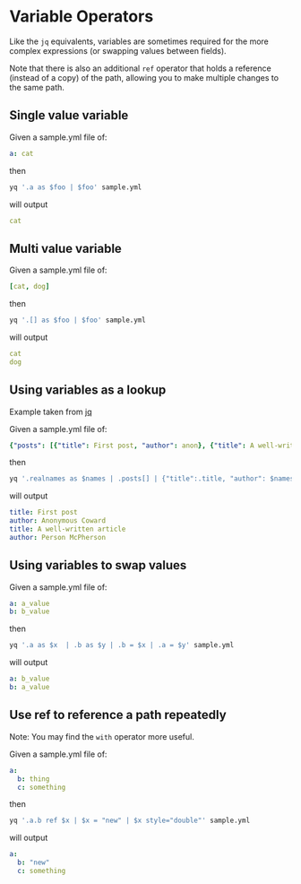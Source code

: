 # Variable Operators

Like the `jq` equivalents, variables are sometimes required for the more complex expressions (or swapping values between fields).

Note that there is also an additional `ref` operator that holds a reference (instead of a copy) of the path, allowing you to make multiple changes to the same path.

## Single value variable
Given a sample.yml file of:
```yaml
a: cat
```
then
```bash
yq '.a as $foo | $foo' sample.yml
```
will output
```yaml
cat
```

## Multi value variable
Given a sample.yml file of:
```yaml
[cat, dog]
```
then
```bash
yq '.[] as $foo | $foo' sample.yml
```
will output
```yaml
cat
dog
```

## Using variables as a lookup
Example taken from [jq](https://stedolan.github.io/jq/manual/#Variable/SymbolicBindingOperator:...as$identifier|...)

Given a sample.yml file of:
```yaml
{"posts": [{"title": First post, "author": anon}, {"title": A well-written article, "author": person1}], "realnames": {"anon": Anonymous Coward, "person1": Person McPherson}}
```
then
```bash
yq '.realnames as $names | .posts[] | {"title":.title, "author": $names[.author]}' sample.yml
```
will output
```yaml
title: First post
author: Anonymous Coward
title: A well-written article
author: Person McPherson
```

## Using variables to swap values
Given a sample.yml file of:
```yaml
a: a_value
b: b_value
```
then
```bash
yq '.a as $x  | .b as $y | .b = $x | .a = $y' sample.yml
```
will output
```yaml
a: b_value
b: a_value
```

## Use ref to reference a path repeatedly
Note: You may find the `with` operator more useful.

Given a sample.yml file of:
```yaml
a:
  b: thing
  c: something
```
then
```bash
yq '.a.b ref $x | $x = "new" | $x style="double"' sample.yml
```
will output
```yaml
a:
  b: "new"
  c: something
```

